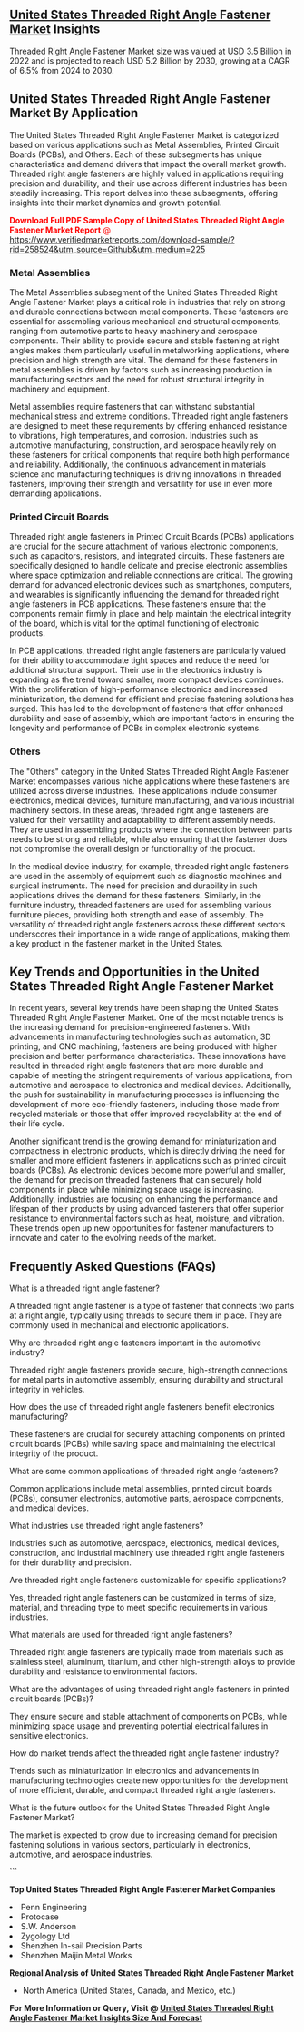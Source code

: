 <h2><a href="https://www.verifiedmarketreports.com/download-sample/?rid=258524&amp;utm_source=Github&amp;utm_medium=225" target="_blank">United States Threaded Right Angle Fastener Market</a> Insights</h2><p>Threaded Right Angle Fastener Market size was valued at USD 3.5 Billion in 2022 and is projected to reach USD 5.2 Billion by 2030, growing at a CAGR of 6.5% from 2024 to 2030.</p><p> <h2>United States Threaded Right Angle Fastener Market By Application</h2> <p>The United States Threaded Right Angle Fastener Market is categorized based on various applications such as Metal Assemblies, Printed Circuit Boards (PCBs), and Others. Each of these subsegments has unique characteristics and demand drivers that impact the overall market growth. Threaded right angle fasteners are highly valued in applications requiring precision and durability, and their use across different industries has been steadily increasing. This report delves into these subsegments, offering insights into their market dynamics and growth potential.</p> <p><p><span class=""><span style="color: #ff0000;"><strong>Download Full PDF Sample Copy of United States Threaded Right Angle Fastener Market Report</strong> @ </span><a href="https://www.verifiedmarketreports.com/download-sample/?rid=258524&amp;utm_source=Github&amp;utm_medium=225" target="_blank">https://www.verifiedmarketreports.com/download-sample/?rid=258524&amp;utm_source=Github&amp;utm_medium=225</a></span></p></p> <h3>Metal Assemblies</h3> <p>The Metal Assemblies subsegment of the United States Threaded Right Angle Fastener Market plays a critical role in industries that rely on strong and durable connections between metal components. These fasteners are essential for assembling various mechanical and structural components, ranging from automotive parts to heavy machinery and aerospace components. Their ability to provide secure and stable fastening at right angles makes them particularly useful in metalworking applications, where precision and high strength are vital. The demand for these fasteners in metal assemblies is driven by factors such as increasing production in manufacturing sectors and the need for robust structural integrity in machinery and equipment.</p> <p>Metal assemblies require fasteners that can withstand substantial mechanical stress and extreme conditions. Threaded right angle fasteners are designed to meet these requirements by offering enhanced resistance to vibrations, high temperatures, and corrosion. Industries such as automotive manufacturing, construction, and aerospace heavily rely on these fasteners for critical components that require both high performance and reliability. Additionally, the continuous advancement in materials science and manufacturing techniques is driving innovations in threaded fasteners, improving their strength and versatility for use in even more demanding applications.</p> <h3>Printed Circuit Boards</h3> <p>Threaded right angle fasteners in Printed Circuit Boards (PCBs) applications are crucial for the secure attachment of various electronic components, such as capacitors, resistors, and integrated circuits. These fasteners are specifically designed to handle delicate and precise electronic assemblies where space optimization and reliable connections are critical. The growing demand for advanced electronic devices such as smartphones, computers, and wearables is significantly influencing the demand for threaded right angle fasteners in PCB applications. These fasteners ensure that the components remain firmly in place and help maintain the electrical integrity of the board, which is vital for the optimal functioning of electronic products.</p> <p>In PCB applications, threaded right angle fasteners are particularly valued for their ability to accommodate tight spaces and reduce the need for additional structural support. Their use in the electronics industry is expanding as the trend toward smaller, more compact devices continues. With the proliferation of high-performance electronics and increased miniaturization, the demand for efficient and precise fastening solutions has surged. This has led to the development of fasteners that offer enhanced durability and ease of assembly, which are important factors in ensuring the longevity and performance of PCBs in complex electronic systems.</p> <h3>Others</h3> <p>The "Others" category in the United States Threaded Right Angle Fastener Market encompasses various niche applications where these fasteners are utilized across diverse industries. These applications include consumer electronics, medical devices, furniture manufacturing, and various industrial machinery sectors. In these areas, threaded right angle fasteners are valued for their versatility and adaptability to different assembly needs. They are used in assembling products where the connection between parts needs to be strong and reliable, while also ensuring that the fastener does not compromise the overall design or functionality of the product.</p> <p>In the medical device industry, for example, threaded right angle fasteners are used in the assembly of equipment such as diagnostic machines and surgical instruments. The need for precision and durability in such applications drives the demand for these fasteners. Similarly, in the furniture industry, threaded fasteners are used for assembling various furniture pieces, providing both strength and ease of assembly. The versatility of threaded right angle fasteners across these different sectors underscores their importance in a wide range of applications, making them a key product in the fastener market in the United States.</p> <h2>Key Trends and Opportunities in the United States Threaded Right Angle Fastener Market</h2> <p>In recent years, several key trends have been shaping the United States Threaded Right Angle Fastener Market. One of the most notable trends is the increasing demand for precision-engineered fasteners. With advancements in manufacturing technologies such as automation, 3D printing, and CNC machining, fasteners are being produced with higher precision and better performance characteristics. These innovations have resulted in threaded right angle fasteners that are more durable and capable of meeting the stringent requirements of various applications, from automotive and aerospace to electronics and medical devices. Additionally, the push for sustainability in manufacturing processes is influencing the development of more eco-friendly fasteners, including those made from recycled materials or those that offer improved recyclability at the end of their life cycle.</p> <p>Another significant trend is the growing demand for miniaturization and compactness in electronic products, which is directly driving the need for smaller and more efficient fasteners in applications such as printed circuit boards (PCBs). As electronic devices become more powerful and smaller, the demand for precision threaded fasteners that can securely hold components in place while minimizing space usage is increasing. Additionally, industries are focusing on enhancing the performance and lifespan of their products by using advanced fasteners that offer superior resistance to environmental factors such as heat, moisture, and vibration. These trends open up new opportunities for fastener manufacturers to innovate and cater to the evolving needs of the market.</p> <h2>Frequently Asked Questions (FAQs)</h2> <p>What is a threaded right angle fastener?</p> <p>A threaded right angle fastener is a type of fastener that connects two parts at a right angle, typically using threads to secure them in place. They are commonly used in mechanical and electronic applications.</p> <p>Why are threaded right angle fasteners important in the automotive industry?</p> <p>Threaded right angle fasteners provide secure, high-strength connections for metal parts in automotive assembly, ensuring durability and structural integrity in vehicles.</p> <p>How does the use of threaded right angle fasteners benefit electronics manufacturing?</p> <p>These fasteners are crucial for securely attaching components on printed circuit boards (PCBs) while saving space and maintaining the electrical integrity of the product.</p> <p>What are some common applications of threaded right angle fasteners?</p> <p>Common applications include metal assemblies, printed circuit boards (PCBs), consumer electronics, automotive parts, aerospace components, and medical devices.</p> <p>What industries use threaded right angle fasteners?</p> <p>Industries such as automotive, aerospace, electronics, medical devices, construction, and industrial machinery use threaded right angle fasteners for their durability and precision.</p> <p>Are threaded right angle fasteners customizable for specific applications?</p> <p>Yes, threaded right angle fasteners can be customized in terms of size, material, and threading type to meet specific requirements in various industries.</p> <p>What materials are used for threaded right angle fasteners?</p> <p>Threaded right angle fasteners are typically made from materials such as stainless steel, aluminum, titanium, and other high-strength alloys to provide durability and resistance to environmental factors.</p> <p>What are the advantages of using threaded right angle fasteners in printed circuit boards (PCBs)?</p> <p>They ensure secure and stable attachment of components on PCBs, while minimizing space usage and preventing potential electrical failures in sensitive electronics.</p> <p>How do market trends affect the threaded right angle fastener industry?</p> <p>Trends such as miniaturization in electronics and advancements in manufacturing technologies create new opportunities for the development of more efficient, durable, and compact threaded right angle fasteners.</p> <p>What is the future outlook for the United States Threaded Right Angle Fastener Market?</p> <p>The market is expected to grow due to increasing demand for precision fastening solutions in various sectors, particularly in electronics, automotive, and aerospace industries.</p> ```</p><p><strong>Top United States Threaded Right Angle Fastener Market Companies</strong></p><div data-test-id=""><p><li>Penn Engineering</li><li> Protocase</li><li> S.W. Anderson</li><li> Zygology Ltd</li><li> Shenzhen In-sail Precision Parts</li><li> Shenzhen Maijin Metal Works</li></p><div><strong>Regional Analysis of&nbsp;United States Threaded Right Angle Fastener Market</strong></div><ul><li dir="ltr"><p dir="ltr">North America&nbsp;(United States, Canada, and Mexico, etc.)</p></li></ul><p><strong>For More Information or Query, Visit @&nbsp;</strong><strong><a href="https://www.verifiedmarketreports.com/product/threaded-right-angle-fastener-market/?utm_source=Github&amp;utm_medium=225" target="_blank">United States Threaded Right Angle Fastener Market Insights Size And Forecast</a></strong></p></div>
